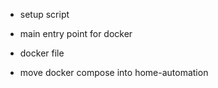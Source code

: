 - setup script

- main entry point for docker

- docker file

- move docker compose into home-automation